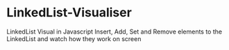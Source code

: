 # LinkedList-Visualiser

LinkedList Visual in Javascript
Insert, Add, Set and Remove elements to the LinkedList and watch how they work on screen
